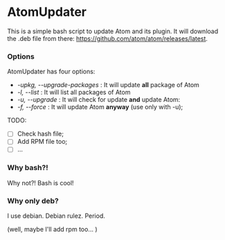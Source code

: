 # AtomUpdater

This is a simple bash script to update Atom and its plugin.
It will download the .deb file from there: https://github.com/atom/atom/releases/latest. 

### Options
AtomUpdater has four options: 

* *-upkg, --upgrade-packages* : It will update **all** package of Atom
* *-l, --list* : It will list all packages of Atom
* *-u, --upgrade* : It will check for update **and** update Atom:
* *-f, --force* : It will update Atom **anyway** (use only with -u);

TODO:

- [ ] Check hash file;
- [ ] Add RPM file too;
- [ ] ...

### Why bash?!
Why not?! Bash is cool!

### Why only deb?

I use debian. Debian rulez. Period.

(well, maybe I'll add rpm too... )
